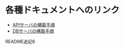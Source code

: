 # 各種ドキュメントへのリンク
- [APIサーバの構築手順](./documents/Sprint1_APIサーバの構築.md)
- [DBサーバの構築手順](./documents/Sprint2_DBサーバの構築.md)

README追記6